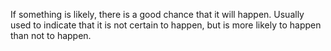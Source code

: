 If something is likely, there is a good chance that it will happen.
Usually used to indicate that it is not certain to happen, but is more
likely to happen than not to happen.
